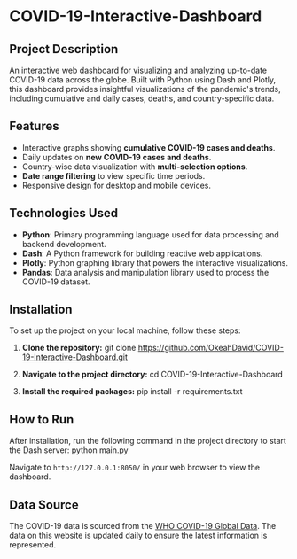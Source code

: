 # COVID-19-Interactive-Dashboard

## Project Description
An interactive web dashboard for visualizing and analyzing up-to-date COVID-19 data across the globe. Built with Python using Dash and Plotly, this dashboard provides insightful visualizations of the pandemic's trends, including cumulative and daily cases, deaths, and country-specific data.

## Features
- Interactive graphs showing **cumulative COVID-19 cases and deaths**.
- Daily updates on **new COVID-19 cases and deaths**.
- Country-wise data visualization with **multi-selection options**.
- **Date range filtering** to view specific time periods.
- Responsive design for desktop and mobile devices.

## Technologies Used
- **Python**: Primary programming language used for data processing and backend development.
- **Dash**: A Python framework for building reactive web applications.
- **Plotly**: Python graphing library that powers the interactive visualizations.
- **Pandas**: Data analysis and manipulation library used to process the COVID-19 dataset.

## Installation
To set up the project on your local machine, follow these steps:

1. **Clone the repository:**
git clone https://github.com/OkeahDavid/COVID-19-Interactive-Dashboard.git

3. **Navigate to the project directory:**
cd COVID-19-Interactive-Dashboard

5. **Install the required packages:**
pip install -r requirements.txt

## How to Run
After installation, run the following command in the project directory to start the Dash server:
python main.py

Navigate to `http://127.0.0.1:8050/` in your web browser to view the dashboard.

## Data Source
The COVID-19 data is sourced from the [WHO COVID-19 Global Data](https://covid19.who.int/data). The data on this website is updated daily to ensure the latest information is represented.

